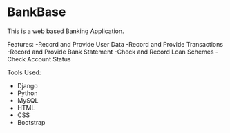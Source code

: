 # BankBase

This is a web based Banking Application.

Features:
-Record and Provide User Data
-Record and Provide Transactions
-Record and Provide Bank Statement
-Check and Record Loan Schemes
-Check Account Status

Tools Used:
- Django
- Python
- MySQL
- HTML
- CSS
- Bootstrap

